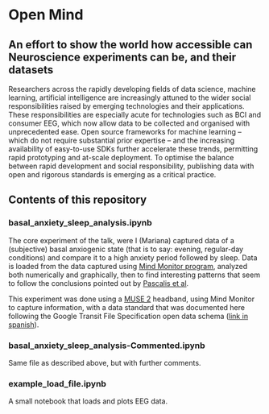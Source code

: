 # Open Mind
## An effort to show the world how accessible can Neuroscience experiments can be, and their datasets

Researchers across the rapidly developing fields of data science, machine learning, artificial intelligence are increasingly attuned to the wider social responsibilities raised by emerging technologies and their applications. These responsibilities are especially acute for technologies such as BCI and consumer EEG, which now allow data to be collected and organised with unprecedented ease. Open source frameworks for machine learning – which do not require substantial prior expertise – and the increasing availability of easy-to-use SDKs further accelerate these trends, permitting rapid prototyping and at-scale deployment. To optimise the balance between rapid development and social responsibility, publishing data with open and rigorous standards is emerging as a critical practice.

## Contents of this repository

### basal_anxiety_sleep_analysis.ipynb

The core experiment of the talk, were I (Mariana) captured data of a (subjective) basal anxiogenic state (that is to say: evening, regular-day conditions) and compare it to a high anxiety period followed by sleep. Data is loaded from the data captured using [Mind Monitor program](https://mind-monitor.com/), analyzed both numerically and graphically, then to find interesting patterns that seem to follow the conclusions pointed out by [Pascalis et al](https://www.sciencedirect.com/science/article/abs/pii/S0191886919307354).

This experiment was done using a [MUSE 2](https://choosemuse.com/muse-2/) headband, using Mind Monitor to capture information, with a data standard that was documented here following the Google Transit File Specification open data schema ([link in spanish](https://drive.google.com/open?id=1QzpmsojnnR2AkqqFXoCVqMAsCo54R9RhzmUjVa0fEFk)).

### basal_anxiety_sleep_analysis-Commented.ipynb

Same file as described above, but with further comments.

### example_load_file.ipynb

A small notebook that loads and plots EEG data.
